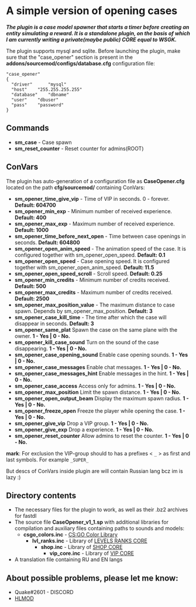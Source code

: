 # A simple version of opening cases
***The plugin is a case model spawner that starts a timer before creating an entity simulating a reward. It is a standalone plugin, on the basis of which I am currently writing a private(maybe public) CORE equal to WSGK.***

The plugin supports mysql and sqlite. Before launching the plugin, make sure that the "case_opener" section is present in the **addons/sourcemod/configs/database.cfg** configuration file:
```
"case_opener"
{
  "driver"      "mysql"
  "host"	"255.255.255.255"
  "database"	"dbname"
  "user"	"dbuser"
  "pass"	"password"
}
```
## Commands 
- **sm_case** - Case spawn
- **sm_reset_counter** - Reset counter for admins(ROOT)
## ConVars
The plugin has auto-generation of a configuration file as **CaseOpener.cfg** located on the path **cfg/sourcemod/** containing ConVars:
- **sm_opener_time_give_vip** - Time of VIP in seconds. 0 - forever.	**Default: 604700**
- **sm_opener_min_exp** - Minimum number of received experience.	**Default: 400**
- **sm_opener_max_exp** - Maximum number of received experience.	**Default: 1000**
- **sm_opener_time_before_next_open** - Time between case openings in seconds.	**Default: 604800**
- **sm_opener_open_anim_speed** - The animation speed of the case. It is configured together with sm_opener_open_speed.	**Default: 0.1**
- **sm_opener_open_speed** - Case opening speed. It is configured together with sm_opener_open_anim_speed.	**Default: 11.5**
- **sm_opener_open_speed_scroll** - Scroll speed.	**Default: 0.25**
- **sm_opener_min_credits** - Minimum number of credits received.	**Default: 500**
- **sm_opener_max_credits** - Maximum number of credits received.	**Default: 2500**
- **sm_opener_max_position_value** - The maximum distance to case spawn. Depends by sm_opener_max_position.	**Default: 3**
- **sm_opener_case_kill_time** - The time after which the case will disappear in seconds.	**Default: 3**
- **sm_opener_same_plat**  Spawn the case on the same plane with the owner.	**1 - Yes | 0 - No.**
- **sm_opener_kill_case_sound**  Turn on the sound of the case disappearing.	**1 - Yes | 0 - No.**
- **sm_opener_case_opening_sound**  Enable case opening sounds.	**1 - Yes | 0 - No.**
- **sm_opener_case_messages**  Enable chat messages.	**1 - Yes | 0 - No.**
- **sm_opener_case_messages_hint**  Enable messages in the hint.	**1 - Yes | 0 - No.**
- **sm_opener_case_access**  Access only for admins.	**1 - Yes | 0 - No.**
- **sm_opener_max_position**  Limit the spawn distance.	**1 - Yes | 0 - No.**
- **sm_opener_open_output_beam**  Display the maximum spawn radius.	**1 - Yes | 0 - No.**
- **sm_opener_freeze_open**  Freeze the player while opening the case.	**1 - Yes | 0 - No.**
- **sm_opener_give_vip**  Drop a VIP group.	**1 - Yes | 0 - No.**
- **sm_opener_give_exp**  Drop a experience.	**1 - Yes | 0 - No.**
- **sm_opener_reset_counter**  Allow admins to reset the counter.	**1 - Yes | 0 - No.**

**mark**: For exclusion the VIP-group should to has a prefixes < `_` > as first and last symbols. For example `_SUPER_`

But descs of ConVars inside plugin are will contain Russian lang bcz im is lazy :)

## Directory contents
- The necessary files for the plugin to work, as well as their .bz2 archives for fastdl
- The source file **CaseOpener_v1_1.sp** with additional libraries for compilation and auxiliary files containing paths to sounds and models:
  - **csgo_colors.inc** - [CS:GO Color Library](https://hlmod.ru/threads/inc-cs-go-colors.46870/)
    - **lvl_ranks.inc** - Library of [LEVELS RANKS CORE](https://github.com/levelsranks/levels-ranks-core/tree/3.1.7B2)
      - **shop.inc** - Library of [SHOP CORE](https://github.com/hlmod/Shop-Core)
        - **vip_core.inc** - Library of [VIP CORE](https://github.com/R1KO/VIP-Core/releases)
- A translation file containing RU and EN langs

## About possible problems, please let me know: 
- Quake#2601 - DISCORD
- [HLMOD](https://hlmod.ru/members/palonez.92448/)
